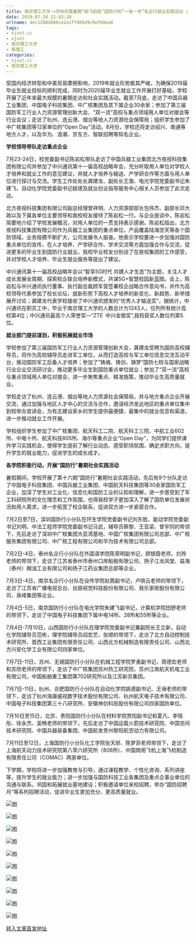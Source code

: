```yaml
---
title: 南京理工大学->学校开展暑期“助飞启航”国防行和“一省一市”名企行就业实践活动 | njust.cc
date: 2019-07-30 12:43:20
urlname: 4ec1208d860ce2a1ffd09d9c9efb8ea8
tags: 
- njust.cc
- njust
- 南京理工大学
- 南理工
categories:
- njust.cc
- 南京理工大学
---
```



受国内经济转型和中美贸易摩擦影响，2019年就业形势极其严峻，为确保2019届毕业生就业目标的顺利完成，同时为2020届毕业生就业工作开展打好基础，学校开展了近年来最大规模的暑期走访和社会实践活动。截至7月底，走访了中国兵器工业集团、中国电子科技集团、中广核集团及其下属企业30余家；参加了第三届国防军工行业人力资源管理创新大会、“双一流”高校与重点领域用人单位对接会等行业会议；走访了杭州、连云港、烟台等地人力资源社会保障局；组织学生参加了中广核集团等12家单位的“Open Day”活动。8月份，学校还将走访绍兴、南通等地方人才，以及华为、浪潮、京东方、智联招聘等知名企业。

**学校领导带队走访重点企业**

7月23-24日，校党委副书记陈岩松带队走访了中国兵器工业集团北方夜视科技集团有限公司并参加了中兴通讯第十一届高校战略年会，充分听取用人单位对学校人才培养和就业工作的意见建议，并就人才培养与输送、产学研合作等方面与用人单位进行探讨与交流。学生工作处处长龚建龙、副处长王渤、电光学院党委副书记朱建飞、自动化学院党委副书记姚德及就业创业指导服务中心相关人员参加了此次走访。

北方夜视科技集团有限公司副总经理曾祥明、人力资源部部长包伟杰、副部长邓大政以及下属各单位主要领导和我校校友接待了陈岩松一行。与企业座谈中，陈岩松简要地介绍了学校发展概况，对用人单位的一贯支持表示感谢。陈岩松指出，北方夜视科技集团有限公司作为兵器工业集团的重点单位，产品覆盖陆海空天等各个国防领域，业务规模不断扩大，公司发展令人振奋。他表示学校要进一步加强对国防重点单位的宣传，在人才培养、产学研合作、学术交流等方面加强合作与交流，促进更多的毕业生到国防行业就业。我校毕业校友分别谈了在夜视集团的工作感受，并对学校人才培养、毕业生就业服务等提出了建议。

中兴通讯第十一届高校战略年会以“智享5G时代 共建人才生态”为主题，关注人才成长发展全周期、探索校企联合培养新模式，共谋5G+智慧校园新蓝图。会上，陈岩松与中兴通讯执行董事、执行副总裁顾军营签署校企战略合作意向书，并作为高校领导代表参加了校长论坛，就新形势下高校人才培养的新变化、新趋势、新举措展开讨论；龚建龙代表学校接收了中兴通讯颁发的“优秀人才输送奖”，据统计，中兴通讯在职员工中，毕业于南京理工大学的人数总计为1243人，位列所有统计高校第4位；中兴通讯最高个人荣誉奖—“ZTE 中兴金银奖”,我校获奖人数位列第5位。

**就业部门提前谋划，积极拓展就业市场**

学校参加了第三届国防军工行业人力资源管理创新大会，龚建龙受聘为国防高校辅导员，将作为高校辅导员走进军工单位，从而打造高校与军工单位信息交流互动平台，推动国防军工后备人才培养；参加了“铸魂、铸剑、铸梦”国防七校与国家战略行业企业交流研讨会，推动更多毕业生到国防重点单位就业；参加了“双一流”高校与重点领域用人单位对接会，进一步聚焦重点、精准施策，推动毕业生高质量就业。

学校走访了杭州、连云港、烟台等地人力资源社会保障局，并与地方重点企业开展交流，通过加强与地区人才中心的交流与合作，邀请经济发达地区的重点单位集中到校举办宣讲会，为有志建设家乡的学生提供最便捷、最集中的就业信息和渠道，进一步推动就业工作开展。

学校组织学生参加了中广核集团、航天科工二院、航天科工三院、中航工业602所、中电十所、航天科技805所、海尔等重点企业“Open Day”，为同学们提供课外学习实践机会，使得学生提前了解行业动态、感受职场氛围、确定求职方向，提升学生的就业能力，促进学生的成长成才。

**各学院积极行动，开展“国防行”暑期社会实践活动**

暑假期间，学校开展了第十六期“国防行”暑期社会实践活动，先后有9个分队走访了中国电子科技集团、中国兵器工业集团、中国航天科技集团等30余家国防军工企业，加深了学生对工业化、信息化和国防工业的认知和理解，进一步感受到了军工科研院所的文化理念和工作氛围，也得我校学子更加深入了解了国防单位发展状况和用人需求，进一步拓宽了校企联系，促进双方进一步紧密合作。

7月2日至7日，深圳国防行小分队在环生学院党委副书记刘东胜、能动学院党委副书记刘明、中法工程师学院党委副书记马武，辅导员蔡黎、王亚梁、曾宇同的带领下，先后走访了深圳中广核集团大亚湾基地、中国广核集团有限公司总部、中广核服务集团有限公司、中广核工程有限公司和华为技术有限公司总部。

7月2日-4日，泰州名企行小分队在外国语学院陈荣明副书记，顾银霞老师，刘玲老师的带领下，走访了江苏省泰州市泰州口岸船舶有限公司、扬子江龙凤堂、益海（泰州）粮油工业有限公司和扬子江药业集团总部等企业。

7月3日-4日，南京名企行小分队在设传学院赵茜副书记，卢晓云老师的带领下，走访了江苏省广播电视总台、丝路视觉科技股份有限公司、我乐家居股份有限公司、泉峰集团等企业。

7月4日-5日，南京国防行小分队在电光学院朱建飞副书记，计算机学院田野老师的带领下，走访了中国电子科技集团下属中电14所、28所和55所等企业。

7月4日-7月10日，山西国防行小分队在理学院党委副书记兼副院长王立新，自动化学院辅导员范彬，理学院辅导员阎宏艺、张顺的带领下，走访了北方自动控制技术研究所、晋西工业集团有限责任公司、山西北方机械制造有限责任公司、山西北方兴安化学工业有限公司四家单位。

7月7日-11日，苏州、无锡国防行小分队在机械工程学院罗勇副书记，周德宏老师和苏欣老师的带领下，走访了中广核集团苏州热工研究院，苏州江南航天机电工业有限公司，中国船舶重工集团第702研究所以及江苏新苏集团。

7月7日-11日，杭州、合肥国防行小分队在自动化学院姚德副书记、王瑨老师的带领下，走访了杭州海康威视数字技术股份有限公司、杭州航天电子技术有限公司、中国电子科技集团第三十八研究所、安徽神剑科技股份有限公司四家国防单位。

7月10日至15日，北京、贵阳国防行小分队在材料学院贾阳副书记和夏凡、李晓彤、徐永杰、奚畅老师的带领下，先后走访了中国运载火箭技术研究院、中国空间技术研究院、中国兵器装备集团、中国航发贵州黎阳航空动力有限公司。

7月11日至12日，上海国防行小分队化工学院张天娇、陈梦菲老师带领下，走访了上海航天动力技术研究院第八零六研究所（806所）、中国商用飞机上海飞机制造有限责任公司（COMAC）两家单位。

下学期，学校将进一步加强教育与引导，通过课程教学、个性化咨询、系列讲座等，提升学生的就业能力；进一步加强与国防科技工业各集团及重点企事业单位的沟通与联系，巩固和拓展就业基地建设；积极邀请单位来校招聘，举办“国防招聘月”等系列招聘活动，促进毕业生更加充分、更高质量就业。



![图](http://zs.njust.edu.cn/_upload/article/images/43/3e/1f925ffb4029a646ceab6baecfc7/4126ed92-919d-47b5-b882-321eb5a41b0f.jpg)

![图](http://zs.njust.edu.cn/_upload/article/images/43/3e/1f925ffb4029a646ceab6baecfc7/58adc930-6afa-45de-8040-3b6d536d1210.jpg)

![图](http://zs.njust.edu.cn/_upload/article/images/43/3e/1f925ffb4029a646ceab6baecfc7/d2eb7688-605d-498d-99d9-bde3ccdac4d3.jpg)

![图](http://zs.njust.edu.cn/_upload/article/images/43/3e/1f925ffb4029a646ceab6baecfc7/23328bed-1ae3-479a-bf2e-6dd8c9e720d0.jpg)

![图](http://zs.njust.edu.cn/_upload/article/images/43/3e/1f925ffb4029a646ceab6baecfc7/5709c2c2-7838-4fe0-9578-048bb965c45d.jpg)

![图](http://zs.njust.edu.cn/_upload/article/images/43/3e/1f925ffb4029a646ceab6baecfc7/ed5468c2-a629-4a72-a46b-2005b77996b1.jpg)

![图](http://zs.njust.edu.cn/_upload/article/images/43/3e/1f925ffb4029a646ceab6baecfc7/f973101f-c7fa-43e6-9735-cc520887cb45.jpg)

![图](http://zs.njust.edu.cn/_upload/article/images/43/3e/1f925ffb4029a646ceab6baecfc7/aeaaf9ed-4b3e-4b79-8a2c-aea01bd46f60.jpg)

![图](http://zs.njust.edu.cn/_upload/article/images/43/3e/1f925ffb4029a646ceab6baecfc7/a2229c06-c405-4adb-9316-d9be081a6ae7.jpg)

![图](http://zs.njust.edu.cn/_upload/article/images/43/3e/1f925ffb4029a646ceab6baecfc7/43f9b063-f38e-4689-ab65-0b031d96c108.jpg)

[转入文章首发地址](http://zs.njust.edu.cn/21/6f/c4621a205167/page.htm)